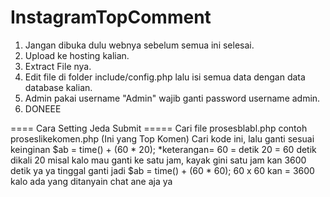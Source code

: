# InstagramTopComment
1. Jangan dibuka dulu webnya sebelum semua ini selesai.
2. Upload ke hosting kalian.
3. Extract File nya.
4. Edit file di folder include/config.php lalu isi semua data dengan data database kalian.
5. Admin pakai username "Admin" wajib ganti password username admin.
6. DONEEE

==== Cara Setting Jeda Submit =====
Cari file prosesblabl.php  contoh proseslikekomen.php (Ini yang Top Komen)  Cari kode ini, lalu ganti sesuai keinginan   $ab = time() + (60 * 20);  *keterangan=  60 = detik 20 =  60 detik dikali 20   misal kalo mau ganti ke satu jam, kayak gini  satu jam kan 3600 detik ya  ya tinggal  ganti jadi   $ab = time() + (60 * 60);  60 x 60 kan  = 3600  kalo ada yang ditanyain chat ane aja ya
